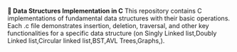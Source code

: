 **📘 Data Structures Implementation in C**
This repository contains C implementations of fundamental data structures with their basic operations. Each .c file demonstrates insertion, deletion, traversal, and other key functionalities for a specific data structure (on Singly Linked list,Doubly Linked list,Circular linked list,BST,AVL Trees,Graphs,).
